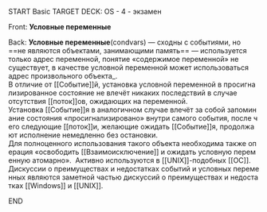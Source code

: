 START
Basic
TARGET DECK: OS - 4 - экзамен

Front: **Условные переменные**

Back: **Условные переменные**(condvars) — сходны с событиями, но ==не являются объектами, занимающими память== — используется только адрес переменной, понятие «содержимое переменной» не существует, в качестве условной переменной может использоваться адрес произвольного объекта_. 
В отличие от [[Событие]]й, установка условной переменной в просигнализированное состояние не влечёт никаких последствий в случае отсутствия [[поток]]ов, ожидающих на переменной. 
Установка [[Событие]]я в аналогичном случае влечёт за собой запоминание состояния «просигнализировано» внутри самого события, после чего следующие [[поток]]и, желающие ожидать [[Событие]]я, продолжают исполнение немедленно без остановки. 
Для полноценного использования такого объекта необходима также операция «освободить [[Взаимоисключение]] и ожидать условную переменную атомарно». 
Активно используются в [[UNIX]]-подобных [[ОС]]. 
Дискуссии о преимуществах и недостатках событий и условных переменных являются заметной частью дискуссий о преимуществах и недостатках [[Windows]] и [[UNIX]].
<!--ID: 1663427618290-->
END 